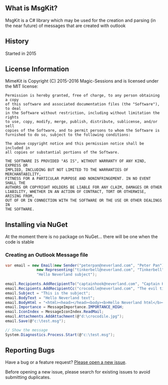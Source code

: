 ## What is MsgKit?

MsgKit is a C# library which may be used for the creation and parsing (in the near future) of messages that are created with outlook

## History

Started in 2015

## License Information

MimeKit is Copyright (C) 2015-2016 Magic-Sessions and is licensed under the MIT license:

    Permission is hereby granted, free of charge, to any person obtaining a copy
    of this software and associated documentation files (the "Software"), to deal
    in the Software without restriction, including without limitation the rights
    to use, copy, modify, merge, publish, distribute, sublicense, and/or sell
    copies of the Software, and to permit persons to whom the Software is
    furnished to do so, subject to the following conditions:

    The above copyright notice and this permission notice shall be included in
    all copies or substantial portions of the Software.

    THE SOFTWARE IS PROVIDED "AS IS", WITHOUT WARRANTY OF ANY KIND, EXPRESS OR
    IMPLIED, INCLUDING BUT NOT LIMITED TO THE WARRANTIES OF MERCHANTABILITY,
    FITNESS FOR A PARTICULAR PURPOSE AND NONINFRINGEMENT. IN NO EVENT SHALL THE
    AUTHORS OR COPYRIGHT HOLDERS BE LIABLE FOR ANY CLAIM, DAMAGES OR OTHER
    LIABILITY, WHETHER IN AN ACTION OF CONTRACT, TORT OR OTHERWISE, ARISING FROM,
    OUT OF OR IN CONNECTION WITH THE SOFTWARE OR THE USE OR OTHER DEALINGS IN
    THE SOFTWARE.

## Installing via NuGet

At the moment there is no package on NuGet... there will be one when the code is stable

### Creating an Outlook Message file

```csharp
var email = new Email(new Sender("peterpan@neverland.com", "Peter Pan"),
		      new Representing("tinkerbell@neverland.com", "Tinkerbell"), 
		      "Hello Neverland subject");
					  
email.Recipients.AddRecipientTo("captainhook@neverland.com", "Captain Hook");
email.Recipients.AddRecipientCc("crocodile@neverland.com", "The evil ticking crocodile");
email.Subject = "This is the subject";
email.BodyText = "Hello Neverland text";
email.BodyHtml = "<html><head></head><body><b>Hello Neverland html</b></body></html>";
email.Importance = MessageImportance.IMPORTANCE_HIGH;
email.IconIndex = MessageIconIndex.ReadMail;
email.Attachments.AddAttachment(@"d:\crocodile.jpg");
email.Save(@"c:\test.msg");

// Show the message
System.Diagnostics.Process.Start(@"c:\test.msg");
```

## Reporting Bugs

Have a bug or a feature request? [Please open a new issue](https://github.com/Sicos1977/MsgKit/issues).

Before opening a new issue, please search for existing issues to avoid submitting duplicates.
